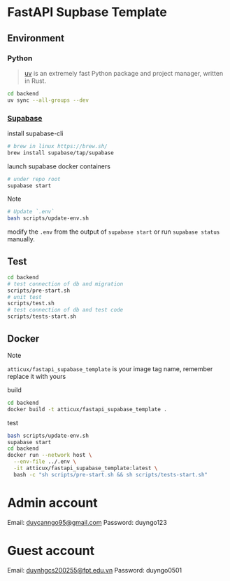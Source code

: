 
# FastAPI Supbase Template

## Environment

### Python

> [uv](https://github.com/astral-sh/uv) is an extremely fast Python package and project manager, written in Rust.

```bash
cd backend
uv sync --all-groups --dev
```

### [Supabase](https://supabase.com/docs/guides/local-development/cli/getting-started?queryGroups=platform&platform=linux&queryGroups=access-method&access-method=postgres)

install supabase-cli

```bash
# brew in linux https://brew.sh/
brew install supabase/tap/supabase
```

launch supabase docker containers

```bash
# under repo root
supabase start
```

> [!NOTE]
>```bash
># Update `.env`
>bash scripts/update-env.sh
>```
> modify the `.env` from the output of `supabase start` or run `supabase status` manually.

## Test

```bash
cd backend
# test connection of db and migration
scripts/pre-start.sh
# unit test
scripts/test.sh
# test connection of db and test code
scripts/tests-start.sh
```

## Docker

> [!note]
> `atticux/fastapi_supabase_template` is your image tag name, remember replace it with yours

build

```bash
cd backend
docker build -t atticux/fastapi_supabase_template .
```

test

```bash
bash scripts/update-env.sh
supabase start
cd backend
docker run --network host \
  --env-file ../.env \
  -it atticux/fastapi_supabase_template:latest \
  bash -c "sh scripts/pre-start.sh && sh scripts/tests-start.sh"
```


# Admin account 
Email: duycanngo95@gmail.com  Password: duyngo123

# Guest account
Email: duynhgcs200255@fpt.edu.vn  Password: duyngo0501